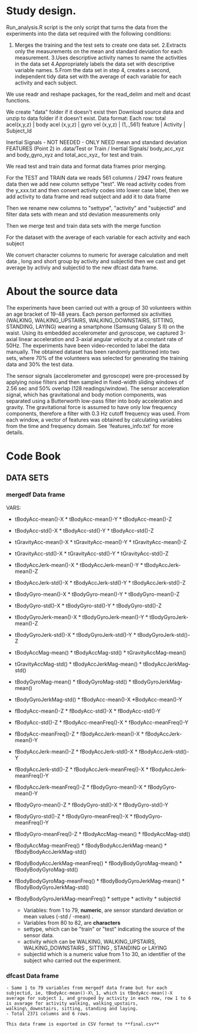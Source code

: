 
# Study design.

Run_analysis.R script is the only script that turns the data from the experiments into the data set required with the following conditions:

1. Merges the training and the test sets to create one data set.
2.Extracts only the measurements on the mean and standard deviation for each measurement.
3.Uses descriptive activity names to name the activities in the data set
4.Appropriately labels the data set with descriptive variable names.
5.From the data set in step 4, creates a second, independent tidy data set with the average of each variable for each activity and each subject.


We use readr and reshape packages, for the read_delim and melt and dcast functions.

We create "data" folder if it doesn't exist then  Download source data and unzip to data folder if it doesn't exist.
Data format:
Each row:  total acel(x,y,z) | body acel (x,y,z) | gyro vel (x,y,z) | (1,.,561) feature | Activity | Subject_Id

Inertial Signals - NOT NEEDED - ONLY NEED mean and standard deviation FEATURES (Point 2)
in .data/Test or Train / Inertial Signals/ body_acc_xyz and body_gyro_xyz and total_acc_xyz_ for test and train.

We read test and train data and format data frames prior merging.

For the TEST and TRAIN data we reads 561 columns / 2947 rows feature data
then we add new column settype "test".
We read activity codes from the y_xxx.txt and then convert activity codes into lower case label, then we add activity to data frame and read subject and add it to data frame

Then we rename new columns to "settype", "activity" and "subjectid"
and filter data sets with mean and std deviation measurements only

Then we merge test and train data sets with the merge function

For the dataset with the average of each variable for each activity and each subject

We convert  character columns to numeric for average calculation 
and  melt data , long and short group by activity and subjectid
then we cast and get average by activiy and subjectid to the new dfcast data frame.

# About the source data

The experiments have been carried out with a group of 30 volunteers within an age bracket of 19-48 years. Each person performed six activities (WALKING, WALKING\_UPSTAIRS, WALKING\_DOWNSTAIRS, SITTING, STANDING, LAYING) wearing a smartphone (Samsung Galaxy S II) on the waist. Using its embedded accelerometer and gyroscope, we captured 3-axial linear acceleration and 3-axial angular velocity at a constant rate of 50Hz. The experiments have been video-recorded to label the data manually. The obtained dataset has been randomly partitioned into two sets, where 70% of the volunteers was selected for generating the training data and 30% the test data. 

The sensor signals (accelerometer and gyroscope) were pre-processed by applying noise filters and then sampled in fixed-width sliding windows of 2.56 sec and 50% overlap (128 readings/window). The sensor acceleration signal, which has gravitational and body motion components, was separated using a Butterworth low-pass filter into body acceleration and gravity. The gravitational force is assumed to have only low frequency components, therefore a filter with 0.3 Hz cutoff frequency was used. From each window, a vector of features was obtained by calculating variables from the time and frequency domain. See 'features_info.txt' for more details. 


# Code Book

## DATA SETS

###  **mergedf** Data frame

VARS:

* tBodyAcc-mean()-X             * tBodyAcc-mean()-Y              * tBodyAcc-mean()-Z

* tBodyAcc-std()-X               * tBodyAcc-std()-Y               * tBodyAcc-std()-Z

* tGravityAcc-mean()-X            * tGravityAcc-mean()-Y            * tGravityAcc-mean()-Z

* tGravityAcc-std()-X             * tGravityAcc-std()-Y             * tGravityAcc-std()-Z

* tBodyAccJerk-mean()-X          * tBodyAccJerk-mean()-Y          * tBodyAccJerk-mean()-Z

* tBodyAccJerk-std()-X           * tBodyAccJerk-std()-Y           * tBodyAccJerk-std()-Z

* tBodyGyro-mean()-X             * tBodyGyro-mean()-Y             * tBodyGyro-mean()-Z

* tBodyGyro-std()-X              * tBodyGyro-std()-Y              * tBodyGyro-std()-Z

* tBodyGyroJerk-mean()-X         * tBodyGyroJerk-mean()-Y         * tBodyGyroJerk-mean()-Z

* tBodyGyroJerk-std()-X          * tBodyGyroJerk-std()-Y          * tBodyGyroJerk-std()-Z

* tBodyAccMag-mean()              * tBodyAccMag-std()           * tGravityAccMag-mean()

* tGravityAccMag-std()         * tBodyAccJerkMag-mean()          * tBodyAccJerkMag-std()

* tBodyGyroMag-mean()             * tBodyGyroMag-std()        * tBodyGyroJerkMag-mean()

* tBodyGyroJerkMag-std()               * fBodyAcc-mean()-X        *BodyAcc-mean()-Y

* fBodyAcc-mean()-Z                * fBodyAcc-std()-X                * fBodyAcc-std()-Y

* fBodyAcc-std()-Z           * fBodyAcc-meanFreq()-X           * fBodyAcc-meanFreq()-Y

* fBodyAcc-meanFreq()-Z           * fBodyAccJerk-mean()-X         * fBodyAccJerk-mean()-Y

* fBodyAccJerk-mean()-Z            * fBodyAccJerk-std()-X         * fBodyAccJerk-std()-Y

* fBodyAccJerk-std()-Z       * fBodyAccJerk-meanFreq()-X       * fBodyAccJerk-meanFreq()-Y

* fBodyAccJerk-meanFreq()-Z              * fBodyGyro-mean()-X      * fBodyGyro-mean()-Y

* fBodyGyro-mean()-Z               * fBodyGyro-std()-X               * fBodyGyro-std()-Y

* fBodyGyro-std()-Z          * fBodyGyro-meanFreq()-X          * fBodyGyro-meanFreq()-Y

* fBodyGyro-meanFreq()-Z              * fBodyAccMag-mean()         * fBodyAccMag-std()

* fBodyAccMag-meanFreq()      * fBodyBodyAccJerkMag-mean()    * fBodyBodyAccJerkMag-std()

* fBodyBodyAccJerkMag-meanFreq()     * fBodyBodyGyroMag-mean()    * fBodyBodyGyroMag-std()

* fBodyBodyGyroMag-meanFreq()  * fBodyBodyGyroJerkMag-mean()  * fBodyBodyGyroJerkMag-std()

* fBodyBodyGyroJerkMag-meanFreq()    * settype      * activity        * subjectid 
                       
                      
   - Variables: from 1 to 79, **numeric**,  are sensor standard deviation or mean values (-std / -mean) .
   - Variables from 80 to 82, are **characters**
   	* settype, which can be "train" or "test" indicating the source of the sensor data.
   	* activity which can be WALKING, WALKING\_UPSTAIRS, WALKING\_DOWNSTAIRS , SITTING , STANDING or LAYING
   	* subjectid which is a numeric value from 1 to 30, an identifier of the subject who carried out the experiment.
    
    
###  **dfcast** Data frame
    
    - Same 1 to 79 variables from mergedf data frame but for each subjectid, ie, tBodyAcc-mean()-X\_1, which is tBodyAcc-mean()-X average for subject 1, and grouped by activity in each row, row 1 to 6 is avarage for activity walking, walking_upstairs, walking\_downstairs, sitting, standing and laying.
    - Total 2371 columns and 6 rows.
    
    This data frame is exported in CSV format to **final.csv**
    
